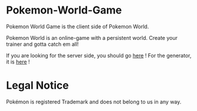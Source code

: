 # Pokemon-World-Game
Pokemon World Game is the client side of Pokemon World. 

Pokemon World is an online-game with a persistent world. Create your trainer and gotta catch em all! 

If you are looking for the server side, you should go [here](https://github.com/AnjrilStudio/Pokemon-World-Server) !
For the generator, it is [here](https://github.com/AnjrilStudio/Pokemon-World-Generator) !

# Legal Notice
Pokémon is registered Trademark and does not belong to us in any way.
